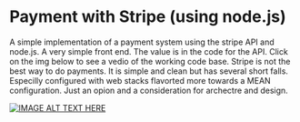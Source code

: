 # Payment with Stripe (using node.js)
A simple implementation of a payment system using the stripe API and node.js. A very simple front end. The value is in the code for the API. Click on the img below to see a vedio of the working code base. Stripe is not the best way to do payments. It is simple and clean but has several short falls. Especilly configured with web stacks flavorted more towards a MEAN configuration. Just an opion and a consideration for archectre and design. 

[![IMAGE ALT TEXT HERE](https://img.youtube.com/vi/P-V9s8U7qyI/0.jpg)](https://www.youtube.com/watch?v=P-V9s8U7qyI)
